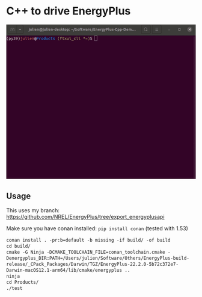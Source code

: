# C++ to drive EnergyPlus

![demo GIF](EnergyPlus-Cpp-Demo.gif)

## Usage

This uses my branch: https://github.com/NREL/EnergyPlus/tree/export_energyplusapi


Make sure you have conan installed: `pip install conan` (tested with 1.53)

```shell
conan install . -pr:b=default -b missing -if build/ -of build
cd build/
cmake -G Ninja -DCMAKE_TOOLCHAIN_FILE=conan_toolchain.cmake -Denergyplus_DIR:PATH=/Users/julien/Software/Others/EnergyPlus-build-release/_CPack_Packages/Darwin/TGZ/EnergyPlus-22.2.0-5b72c372e7-Darwin-macOS12.1-arm64/lib/cmake/energyplus ..
ninja
cd Products/
./test
```
